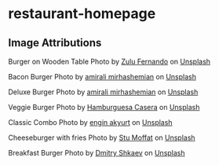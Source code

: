 # restaurant-homepage

## Image Attributions

Burger on Wooden Table Photo by <a href="https://unsplash.com/pt-br/@zulufernando?utm_source=unsplash&utm_medium=referral&utm_content=creditCopyText">Zulu Fernando</a> on <a href="https://unsplash.com/photos/VZuXIoGhniQ?utm_source=unsplash&utm_medium=referral&utm_content=creditCopyText">Unsplash</a>

Bacon Burger Photo by <a href="https://unsplash.com/@amir_v_ali?utm_source=unsplash&utm_medium=referral&utm_content=creditCopyText">amirali mirhashemian</a> on <a href="https://unsplash.com/photos/88YAXjnpvrM?utm_source=unsplash&utm_medium=referral&utm_content=creditCopyText">Unsplash</a>

Deluxe Burger Photo by <a href="https://unsplash.com/@amir_v_ali?utm_source=unsplash&utm_medium=referral&utm_content=creditCopyText">amirali mirhashemian</a> on <a href="https://unsplash.com/photos/7NYn7YfpaZo?utm_source=unsplash&utm_medium=referral&utm_content=creditCopyText">Unsplash</a>

Veggie Burger Photo by <a href="https://unsplash.com/@hamburguesacasera?utm_source=unsplash&utm_medium=referral&utm_content=creditCopyText">Hamburguesa Casera</a> on <a href="https://unsplash.com/photos/5poC5yyVUNY?utm_source=unsplash&utm_medium=referral&utm_content=creditCopyText">Unsplash</a>

Classic Combo Photo by <a href="https://unsplash.com/@enginakyurt?utm_source=unsplash&utm_medium=referral&utm_content=creditCopyText">engin akyurt</a> on <a href="https://unsplash.com/photos/hCOSg1zEyWI?utm_source=unsplash&utm_medium=referral&utm_content=creditCopyText">Unsplash</a>

Cheeseburger with fries Photo by <a href="https://unsplash.com/es/@stumoffatimages?utm_source=unsplash&utm_medium=referral&utm_content=creditCopyText">Stu Moffat</a> on <a href="https://unsplash.com/photos/iuG0jujvkyk?utm_source=unsplash&utm_medium=referral&utm_content=creditCopyText">Unsplash</a>

Breakfast Burger Photo by <a href="https://unsplash.com/@shkaev?utm_source=unsplash&utm_medium=referral&utm_content=creditCopyText">Dmitry Shkaev</a> on <a href="https://unsplash.com/photos/plQyJs4xPE0?utm_source=unsplash&utm_medium=referral&utm_content=creditCopyText">Unsplash</a>
